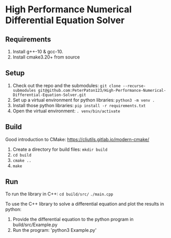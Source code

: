 # High Performance Numerical Differential Equation Solver


## Requirements
1. Install g++-10 & gcc-10.
1. Install cmake3.20+ from source

## Setup
1. Check out the repo and the submodules: `git clone --recurse-submodules git@github.com:PeterPaton123/High-Performance-Numerical-Differential-Equation-Solver.git`
2. Set up a virtual environment for python libraries: `python3 -m venv .`
3. Install those python libraries: `pip install -r requirements.txt`
4. Open the virtual environment: `. venv/bin/activate`

## Build
Good introduction to CMake: https://cliutils.gitlab.io/modern-cmake/

1. Create a directory for build files: `mkdir build`
2. `cd build`
3. `cmake ..`
4. `make`

## Run

To run the library in C++:
`cd build/src/`
`./main.cpp`

To use the C++ library to solve a differential equation and plot the results in python:
1. Provide the differential equation to the python program in build/src/Example.py
2. Run the program: 'python3 Example.py'
